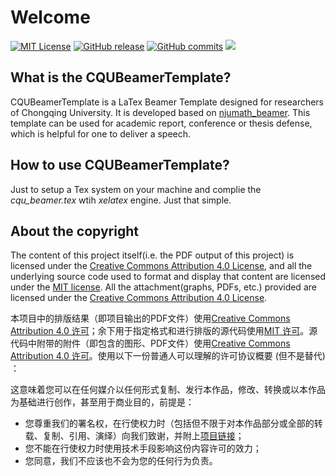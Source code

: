 # Welcome
[![MIT License](https://img.shields.io/badge/license-MIT-green.svg)](https://opensource.org/licenses/MIT) 
[![GitHub release](https://img.shields.io/badge/Github-V1.1-519dd9.svg)](https://github.com/CQUtug/CQUBeamer)
[![GitHub commits](https://img.shields.io/badge/commits-1-519dd9.svg)](https://github.com/CQUtug/CQUBeamer/issues)
![](https://img.shields.io/badge/language-Tex-orange.svg)

## What is the CQUBeamerTemplate?
CQUBeamerTemplate is a LaTex Beamer Template designed for researchers of Chongqing University. It is developed based on [njumath_beamer](https://github.com/YLiu1231/njumath_beamer). This template can be used for academic report, conference or thesis defense, which is helpful for one to deliver a speech.

## How to use CQUBeamerTemplate?
 
Just to setup a Tex system on your machine and complie the *cqu_beamer.tex* wtih *xelatex* engine. Just that simple.

## About the copyright
The content of this project itself(i.e. the PDF output of this project) is licensed under the [Creative Commons Attribution 4.0 License](https://creativecommons.org/licenses/by/4.0/), and all the underlying source code used to format and display that content are licensed under the [MIT license](https://opensource.org/licenses/MIT). All the attachment(graphs, PDFs, etc.) provided are licensed under the [Creative Commons Attribution 4.0 License](https://creativecommons.org/licenses/by/4.0/).

本项目中的排版结果（即项目输出的PDF文件）使用[Creative Commons Attribution 4.0 许可](https://creativecommons.org/licenses/by/4.0/)；余下用于指定格式和进行排版的源代码使用[MIT 许可](https://opensource.org/licenses/MIT)。源代码中附带的附件（即包含的图形、PDF文件）使用[Creative Commons Attribution 4.0 许可](https://creativecommons.org/licenses/by/4.0/)。使用以下一份普通人可以理解的许可协议概要 (但不是替代) ：

这意味着您可以在任何媒介以任何形式复制、发行本作品，修改、转换或以本作品为基础进行创作，甚至用于商业目的，前提是：
* 您尊重我们的署名权，在行使权力时（包括但不限于对本作品部分或全部的转载、复制、引用、演绎）向我们致谢，并附上[项目链接](https://github.com/CQUtug/CQUBeamer)；
* 您不能在行使权力时使用技术手段影响这份内容许可的效力；
* 您同意，我们不应该也不会为您的任何行为负责。

